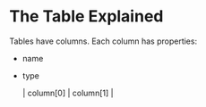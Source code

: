 # The Table Explained

Tables have columns. Each column has properties:

- name
- type


	| column[0] | column[1] |



